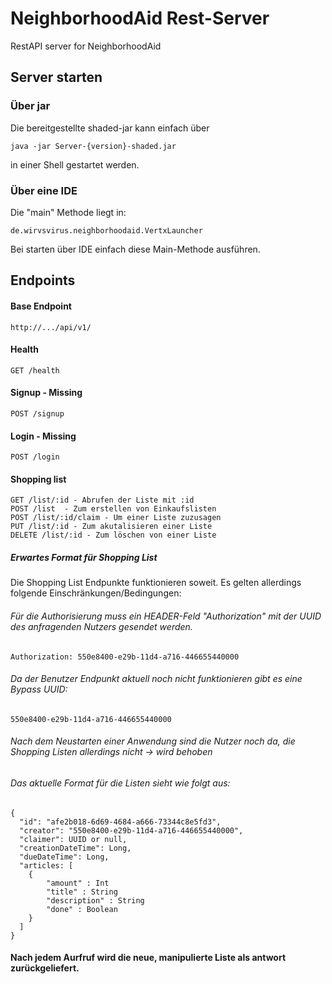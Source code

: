 # NeighborhoodAid Rest-Server
RestAPI server for NeighborhoodAid

## Server starten
### Über jar
Die bereitgestellte shaded-jar kann einfach über

    java -jar Server-{version}-shaded.jar
    
in einer Shell gestartet werden.

### Über eine IDE
Die "main" Methode liegt in:

    de.wirvsvirus.neighborhoodaid.VertxLauncher
    
Bei starten über IDE einfach diese Main-Methode ausführen.

## Endpoints
#### Base Endpoint
    http://.../api/v1/
#### Health
    GET /health
#### Signup - Missing
    POST /signup
#### Login - Missing
    POST /login
#### Shopping list
    GET /list/:id - Abrufen der Liste mit :id
    POST /list  - Zum erstellen von Einkaufslisten
    POST /list/:id/claim - Um einer Liste zuzusagen
    PUT /list/:id - Zum akutalisieren einer Liste
    DELETE /list/:id - Zum löschen von einer Liste

##### Erwartes Format für Shopping List
Die Shopping List Endpunkte funktionieren soweit. Es gelten allerdings folgende Einschränkungen/Bedingungen:
###### Für die Authorisierung muss ein HEADER-Feld "Authorization" mit der UUID des anfragenden Nutzers gesendet werden.
    Authorization: 550e8400-e29b-11d4-a716-446655440000
###### Da der Benutzer Endpunkt aktuell noch nicht funktionieren gibt es eine Bypass UUID:
    550e8400-e29b-11d4-a716-446655440000
###### Nach dem Neustarten einer Anwendung sind die Nutzer noch da, die Shopping Listen allerdings nicht -> wird behoben
###### Das aktuelle Format für die Listen sieht wie folgt aus:
    {
      "id": "afe2b018-6d69-4684-a666-73344c8e5fd3",
      "creator": "550e8400-e29b-11d4-a716-446655440000",
      "claimer": UUID or null,
      "creationDateTime": Long,
      "dueDateTime": Long,
      "articles: [
        {
            "amount" : Int
            "title" : String
            "description" : String
            "done" : Boolean
        }
      ]
    }
#### Nach jedem Aurfruf wird die neue, manipulierte Liste als antwort zurückgeliefert.
